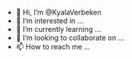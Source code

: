 - 👋 Hi, I’m @KyalaVerbeken
- 👀 I’m interested in ...
- 🌱 I’m currently learning ...
- 💞️ I’m looking to collaborate on ...
- 📫 How to reach me ...

<!---
KyalaVerbeken/KyalaVerbeken is a ✨ special ✨ repository because its `README.md` (this file) appears on your GitHub profile.
You can click the Preview link to take a look at your changes.
--->
